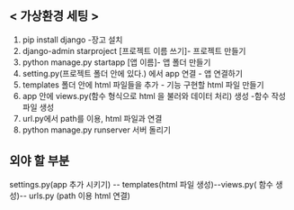 ## < 가상환경 세팅 >
1. pip install django -장고 설치 
2. django-admin starproject [프로젝트 이름 쓰기]- 프로젝트 만들기 
3. python manage.py startapp [앱 이름]- 앱 폴더 만들기 
4. setting.py(프로젝트 폴더 안에 있다.) 에서 app 연결 - 앱 연결하기 
5. templates 폴더 안에 html 파일들을 추가 - 기능 구현할 html 파일 만들기 
6.  app 안에 views.py(함수 형식으로 html 을 불러와 데이터 처리) 생성 -함수 작성 파일 생성 
7. url.py에서 path를 이용, html 파일과 연결
8. python manage.py runserver 서버 돌리기 

## 외야 할 부분
settings.py(app 추가 시키기) -- templates(html 파일 생성)--views.py( 함수 생성)-- urls.py (path 이용 html 연결) 
